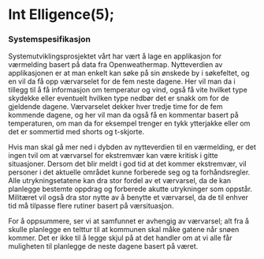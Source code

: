 # Int Elligence(5);
### Systemspesifikasjon
Systemutviklingsprosjektet vårt har vært å lage en applikasjon for værmelding basert på data fra Openweathermap. Nytteverdien av applikasjonen er at man enkelt kan søke på sin ønskede by i søkefeltet, og en vil da få opp værvarselet for de fem neste dagene. Her vil man da i tillegg til å få informasjon om temperatur og vind, også få vite hvilket type skydekke eller eventuelt hvilken type nedbør det er snakk om for de gjeldende dagene. Værvarselet dekker hver tredje time for de fem kommende dagene, og her vil man da også få en kommentar basert på temperaturen, om man da for eksempel trenger en tykk ytterjakke eller om det er sommertid med shorts og t-skjorte.

Hvis man skal gå mer ned i dybden av nytteverdien til en værmelding, er det ingen tvil om at værvarsel for ekstremvær kan være kritisk i gitte situasjoner. Dersom det blir meldt i god tid at det kommer ekstremvær, vil personer i det aktuelle området kunne forberede seg og ta forhåndsregler. Alle utrykningsetatene kan dra stor fordel av et værvarsel, da de kan planlegge bestemte oppdrag og forberede akutte utrykninger som oppstår. Militæret vil også dra stor nytte av å benytte et værvarsel, da de til enhver tid må tilpasse flere rutiner basert på værsituasjon.

For å oppsummere, ser vi at samfunnet er avhengig av værvarsel; alt fra å skulle planlegge en telttur til at kommunen skal måke gatene når snøen kommer. Det er ikke til å legge skjul på at det handler om at vi alle får muligheten til planlegge de neste dagene basert på været.

























